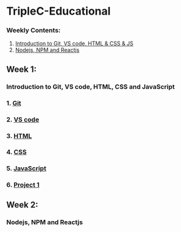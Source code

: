 # TripleC-Educational

### Weekly Contents:
1. [Introduction to Git, VS code, HTML & CSS & JS](#week-1)
2. [Nodejs, NPM and Reactjs](#week-2)

## Week 1:
### Introduction to Git, VS code, HTML, CSS and JavaScript
### 1. [Git](Git.md)
### 2. [VS code](vscode.md)
### 3. [HTML](html.md)
### 4. [CSS](css.md)
### 5. [JavaScript](js.md)
### 6. [Project 1](project1.md)

## Week 2:
### Nodejs, NPM and Reactjs

